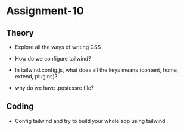 # Assignment-10

## Theory

- Explore all the ways of writing CSS

- How do we configure tailwind?

- In tailwind.config.js, what does all the keys means (content, home, extend, plugins)?

- why do we have .postcssrc file?

## Coding

- Config tailwind and try to build your whole app using tailwind
